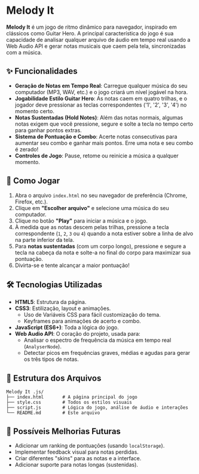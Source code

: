 # Melody It

**Melody It** é um jogo de ritmo dinâmico para navegador, inspirado em clássicos como Guitar Hero. A principal característica do jogo é sua capacidade de analisar qualquer arquivo de áudio em tempo real usando a Web Audio API e gerar notas musicais que caem pela tela, sincronizadas com a música.

## ✨ Funcionalidades

- **Geração de Notas em Tempo Real**: Carregue qualquer música do seu computador (MP3, WAV, etc.) e o jogo criará um nível jogável na hora.
- **Jogabilidade Estilo Guitar Hero**: As notas caem em quatro trilhas, e o jogador deve pressionar as teclas correspondentes ('1', '2', '3', '4') no momento certo.
- **Notas Sustentadas (Hold Notes)**: Além das notas normais, algumas notas exigem que você pressione, segure e solte a tecla no tempo certo para ganhar pontos extras.
- **Sistema de Pontuação e Combo**: Acerte notas consecutivas para aumentar seu combo e ganhar mais pontos. Erre uma nota e seu combo é zerado!
- **Controles de Jogo**: Pause, retome ou reinicie a música a qualquer momento.

## 🚀 Como Jogar

1.  Abra o arquivo `index.html` no seu navegador de preferência (Chrome, Firefox, etc.).
2.  Clique em **"Escolher arquivo"** e selecione uma música do seu computador.
3.  Clique no botão **"Play"** para iniciar a música e o jogo.
4.  À medida que as notas descem pelas trilhas, pressione a tecla correspondente (`1`, `2`, `3` ou `4`) quando a nota estiver sobre a linha de alvo na parte inferior da tela.
5.  Para **notas sustentadas** (com um corpo longo), pressione e segure a tecla na cabeça da nota e solte-a no final do corpo para maximizar sua pontuação.
6.  Divirta-se e tente alcançar a maior pontuação!

## 🛠️ Tecnologias Utilizadas

- **HTML5**: Estrutura da página.
- **CSS3**: Estilização, layout e animações.
  - Uso de Variáveis CSS para fácil customização do tema.
  - Keyframes para animações de acerto e combo.
- **JavaScript (ES6+)**: Toda a lógica do jogo.
- **Web Audio API**: O coração do projeto, usada para:
  - Analisar o espectro de frequência da música em tempo real (`AnalyserNode`).
  - Detectar picos em frequências graves, médias e agudas para gerar os três tipos de notas.

## 📂 Estrutura dos Arquivos

```
Melody It .js/
├── index.html       # A página principal do jogo
├── style.css        # Todos os estilos visuais
├── script.js        # Lógica do jogo, análise de áudio e interações
└── README.md        # Este arquivo
```

## 🔮 Possíveis Melhorias Futuras

- Adicionar um ranking de pontuações (usando `localStorage`).
- Implementar feedback visual para notas perdidas.
- Criar diferentes "skins" para as notas e a interface.
- Adicionar suporte para notas longas (sustenidas).